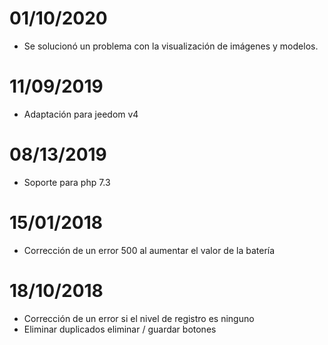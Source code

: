 # 01/10/2020

- Se solucionó un problema con la visualización de imágenes y modelos.

# 11/09/2019

- Adaptación para jeedom v4

# 08/13/2019

- Soporte para php 7.3

# 15/01/2018

- Corrección de un error 500 al aumentar el valor de la batería

# 18/10/2018

- Corrección de un error si el nivel de registro es ninguno
- Eliminar duplicados eliminar / guardar botones

